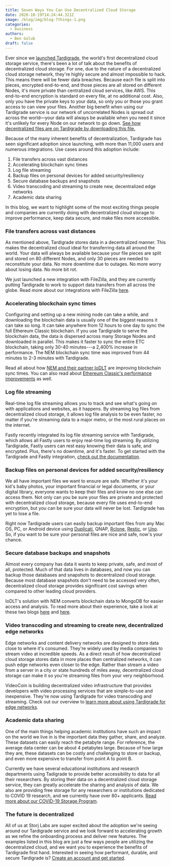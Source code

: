 ```yaml
---
title: Seven Ways You Can Use Decentralized Cloud Storage
date: 2020-10-19T14:24:44.321Z
image: /blog/img/blog-7things-1.png
categories:
  - business
authors:
  - Ben Golub
draft: false
---
```

Ever since we [launched Tardigrade](https://storj.io/blog/2020/03/general-availability-for-tardigrade-is-here/), the world's first decentralized cloud storage service, there's been a lot of talk about the benefits of decentralized cloud storage. For one, due to the nature of a decentralized cloud storage network, they're highly secure and almost impossible to hack. This means there will be fewer data breaches. Because each file is split into pieces, encrypted end-to-end, and those pieces are all stored on different Nodes, it's more private than centralized cloud services, like AWS. This end-to-end encryption is standard on every file, at no additional cost. Also, only you have the private keys to your data, so only you or those you grant access to can view your files. Another big benefit when using our Tardigrade service is our network of uncorrelated Nodes is spread out across the world—your data will always be available when you need it since it's unlikely for every Node on our network to go down. [See how decentralized files are on Tardigrade by downloading this file.](https://link.tardigradeshare.io/15CYbbCAnFyMjXZdZs8sVJ8JbGdCKjdaMCjhNKF937pUMikZnXCBDu6SeemVbQ1opJW257otj7SXFaM7DSEGf9Fm6LjtSPQycMXskWbsbWyNY6q6vetvhRY8TsBLKxuB5778sNfVHvnstGHRUB26cKNpZsnRjCXfzqyDLCB2Rd2euu3qf4d3sNFHKwrym9Ubf8ctbAUsQyruK7TJhFHVBGgQLfVDXnoHZo7CcGXDE1gxL27ac2u8YN1tj4vAGvTVy5e2V9mArg7wrJ3q25g9WwerDjScgQFwvPTABBjwyckH8dmH6cTyhqfgsf8UMj9gAc8ygJHbrroZkx3PpxeEvLVHpGvoWSQbyR7SDqdp1UYQ5gCG1T4nPoRrxjMHDCwgScEAAoBb7TJu5pmznEk6KEXb98oriJ1NU3Gh7oykbeQCKHMnwNd2e8W1NcMbFJN8TrWtpzDXafQSWDPEykJo)



Because of the many inherent benefits of decentralization, Tardigrade has seen significant adoption since launching, with more than 11,000 users and numerous integrations. Use cases around this adoption include:

1. File transfers across vast distances
2. Accelerating blockchain sync times
3. Log file streaming
4. Backup files on personal devices for added security/resiliency 
5. Secure database backups and snapshots
6. Video transcoding and streaming to create new, decentralized edge networks
7. Academic data sharing

In this blog, we want to highlight some of the most exciting things people and companies are currently doing with decentralized cloud storage to improve performance, keep data secure, and make files more accessible.

### File transfers across vast distances

As mentioned above, Tardigrade stores data in a decentralized manner. This makes the decentralized cloud ideal for transferring data all around the world. Your data will always be available because your file pieces are split and stored on 80 different Nodes, and only 30 pieces are needed to reconstitute your data. No more downtime due to outages. No more worry about losing data. No more bit rot.

We just launched a new integration with FileZilla, and they are currently putting Tardigrade to work to support data transfers from all across the globe. Read more about our integrations with FileZilla [here](https://storj.io/blog/2020/08/private-multiregion-file-transfer-with-tardigrade-and-filezilla/).

### Accelerating blockchain sync times 

Configuring and setting up a new mining node can take a while, and downloading the blockchain data is usually one of the biggest reasons it can take so long. It can take anywhere from 12 hours to one day to sync the full Ethereum Classic blockchain. If you use Tardigrade to serve the blockchain data, the data is dispersed across many Storage Nodes and downloaded in parallel. This makes it faster to sync the entire ETC blockchain, taking only 30-40 minutes---a 2,400% increase in performance. The NEM blockchain sync time was improved from 44 minutes to 2-3 minutes with Tardigrade.  

Read all about how [NEM and their partner IoDLT](https://storj.io/blog/2020/09/nem-and-iodlt-using-tardigrade-to-accelerate-mongodb-snapshot-distribution-and-storage/) are improving blockchain sync times. You can also read about [Ethereum Classic's performance improvements](https://storj.io/blog/2020/09/using-tardigrade-and-the-decentralized-cloud-to-speed-up-sync-times-for-geth/) as well.

### Log file streaming

Real-time log file streaming allows you to track and see what's going on with applications and websites, as it happens. By streaming log files from decentralized cloud storage, it allows log file analysis to be even faster, no matter if you're streaming data to a major metro, or the most rural places on the internet.  

Fastly recently integrated its log file streaming service with Tardigrade, which allows all Fastly users to enjoy real-time log streaming. By utilizing Tardigrade, Fastly users can rest easy knowing their data is safe, and encrypted. Plus, there's no downtime, and it's faster. To get started with the Tardigrade and Fastly integration, [check out the documentation](https://docs.fastly.com/en/guides/log-streaming-tardigrade). 

### Backup files on personal devices for added security/resiliency 

We all have important files we want to ensure are safe. Whether it's your kid's baby photos, your important financial or legal documents, or your digital library, everyone wants to keep their files and know no one else can access them. Not only can you be sure your files are private and protected with decentralized cloud storage, because every file uses end-to-end encryption, but you can be sure your data will never be lost. Tardigrade has yet to lose a file. 

Right now Tardigrade users can easily backup important files from any Mac OS, PC, or Android device using [Duplicati](https://storj.io/blog/2020/09/easy-cloud-backups-with-duplicati-and-storj-labs/), QNAP, [Rclone](https://storj.io/blog/2020/04/announcing-tech-preview-availability-for-rclone-and-restic-on-tardigrade/), [Restic](https://storj.io/blog/2020/04/announcing-tech-preview-availability-for-rclone-and-restic-on-tardigrade/), or [Uno](https://storj.io/blog/2020/06/cross-platform-uno-app-accessing-tardigrade/). So, if you want to be sure your personal files are nice and safe, now's your chance. 

### Secure database backups and snapshots

Almost every company has data it wants to keep private, safe, and most of all, protected. Much of that data lives in databases, and now you can backup those databases and snapshots to decentralized cloud storage. Because most database snapshots don't need to be accessed very often, decentralized cloud storage provides significant cost savings when compared to other leading cloud providers.

IoDLT's solution with NEM converts blockchain data to MongoDB for easier access and analysis. To read more about their experience, take a look at these two blogs [here](https://storj.io/blog/2020/09/nem-and-iodlt-using-tardigrade-to-accelerate-mongodb-snapshot-distribution-and-storage/) and [here](https://storj.io/blog/2020/06/storj-labs-partners-with-mongodb/).

### Video transcoding and streaming to create new, decentralized edge networks

Edge networks and content delivery networks are designed to store data close to where it's consumed. They're widely used by media companies to stream video at incredible speeds. As a direct result of how decentralized cloud storage stores data in more places than centralized networks, it can push edge networks even closer to the edge. Rather than stream a video from a server in a city or state hundreds of miles away, decentralized cloud storage can make it so you're streaming files from your very neighborhood.

VideoCoin is building decentralized video infrastructure that provides developers with video processing services that are simple-to-use and inexpensive. They're now using Tardigrade for video transcoding and streaming. Check out our overview to [learn more about using Tardigrade for edge networks](https://storj.io/blog/2020/10/video-transcoding-and-streaming-at-the-distributed-edge/).

### Academic data sharing

One of the main things helping academic institutions have such an impact on the world we live in is the important data they gather, share, and analyze. These datasets can easily reach the petabyte range. For reference, the average data center can be about 4 petabytes large. Because of how large they are, these datasets can be costly and challenging to store or backup, and even more expensive to transfer from point A to point B. 

Currently we have several educational institutions and research departments using Tadigrade to provide better accessibility to data for all their researchers. By storing their data on a decentralized cloud storage service, they can greatly accelerate the sharing and analysis of data. We also are providing free storage for any researchers or institutions dedicated to COVID 19 research, and we currently have over 80+ applicants. [Read more about our COVID-19 Storage Program](https://tardigrade.io/covid/).

### The future is decentralized

All of us at Storj Labs are super excited about the adoption we're seeing around our Tardigrade service and we look forward to accelerating growth as we refine the onboarding process and deliver new features. The examples listed in this blog are just a few ways people are utilizing the decentralized cloud, and we want you to experience the benefits of Tardigrade first hand. Interested in seeing how performant, durable, and secure Tardigrade is? [Create an account and get started](https://tardigrade.io/signup/).